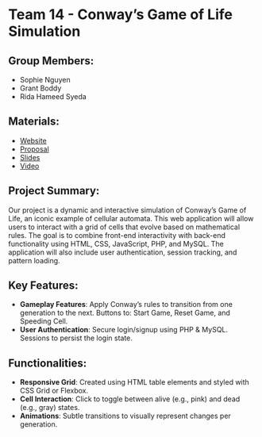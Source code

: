 # Team 14 - Conway’s Game of Life Simulation

## Group Members:

- Sophie Nguyen
- Grant Boddy 
- Rida Hameed Syeda

## Materials:

- [Website](https://codd.cs.gsu.edu/~nnguyen177/project3/homepage.html)
- [Proposal](https://drive.google.com/file/d/11oAMSTzD60PD3DCpzoZXTuZZh-v7kWLs/view?usp=drive_link)
- [Slides](https://docs.google.com/presentation/d/1OQXmIRJpXj5j3z-uhm1htSkUV8EWXToQ/edit?usp=drive_link&ouid=115868471783120857845&rtpof=true&sd=true)
- [Video](https://drive.google.com/file/d/1zMGRhquM1pFbYsYPUhrzo_8nN9K4ZXUd/view?usp=drive_link)

## Project Summary:

Our project is a dynamic and interactive simulation of Conway’s Game of Life, an iconic example of cellular automata. This web application will allow users to interact with a grid of cells that evolve based on mathematical rules. The goal is to combine front-end interactivity with back-end functionality using HTML, CSS, JavaScript, PHP, and MySQL. The application will also include user authentication, session tracking, and pattern loading.

## Key Features:

- **Gameplay Features**: Apply Conway’s rules to transition from one generation to the next. Buttons to: Start Game, Reset Game, and Speeding Cell.
- **User Authentication**: Secure login/signup using PHP & MySQL. Sessions to persist the login state.

## Functionalities:

- **Responsive Grid**: Created using HTML table elements and styled with CSS Grid or Flexbox.
- **Cell Interaction**: Click to toggle between alive (e.g., pink) and dead (e.g., gray) states.
- **Animations**: Subtle transitions to visually represent changes per generation.
